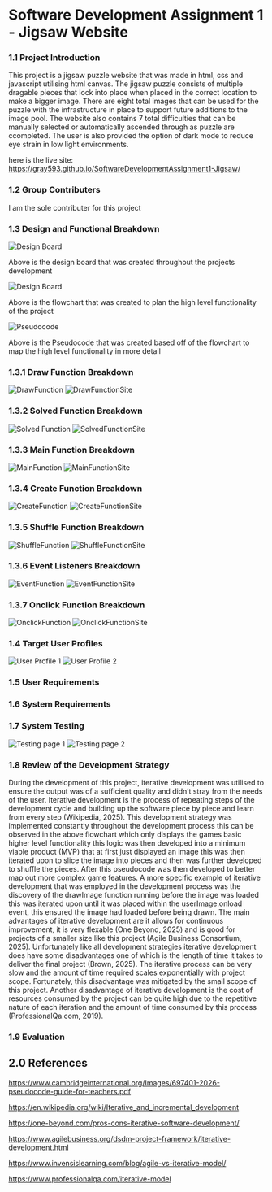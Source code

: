 # Software Development Assignment 1 - Jigsaw Website
 
### 1.1 Project Introduction
This project is a jigsaw puzzle website that was made in html, css and javascript utilising html canvas. The jigsaw puzzle consists of multiple dragable pieces that lock into place when placed in the correct location to make a bigger image. There are eight total images that can be used for the puzzle with the infrastructure in place to support future additions to the image pool. The website also contains 7 total difficulties that can be manually selected or automatically ascended through as puzzle are ccompleted. The user is also provided the option of dark mode to reduce eye strain in low light environments. 

here is the live site: https://gray593.github.io/SoftwareDevelopmentAssignment1-Jigsaw/

### 1.2 Group Contributers

I am the sole contributer for this project 

### 1.3 Design and Functional Breakdown 

![Design Board](./ReportImages/DesignBoard.png)

Above is the design board that was created throughout the projects development 

![Design Board](./ReportImages/Flowchart.png)

Above is the flowchart that was created to plan the high level functionality of the project 

![Pseudocode](./ReportImages/Pseudocode.png)

Above is the Pseudocode that was created based off of the flowchart to map the high level functionality in more detail

### 1.3.1 Draw Function Breakdown
![DrawFunction](./ReportImages/DrawFunction.png)
![DrawFunctionSite](./ReportImages/DrawFunctionSite.png)
### 1.3.2 Solved Function Breakdown
![Solved Function](./ReportImages/SolvedFunction.png)
![SolvedFunctionSite](./ReportImages/SolvedFunctionSite.png)
### 1.3.3 Main Function Breakdown 
![MainFunction](./ReportImages/MainFunction.png)
![MainFunctionSite](./ReportImages/MainFunctionSite.png)
### 1.3.4 Create Function Breakdown
![CreateFunction](./ReportImages/CreateFunction.png)
![CreateFunctionSite](./ReportImages/CreateFunctionSite.png)
### 1.3.5 Shuffle Function Breakdown 
![ShuffleFunction](./ReportImages/ShuffleFunction.png)
![ShuffleFunctionSite](./ReportImages/ShuffleFunctionSite.png)
### 1.3.6 Event Listeners Breakdown 
![EventFunction](./ReportImages/EventListeners.png)
![EventFunctionSite](./ReportImages/EventListenersSite.png)
### 1.3.7 Onclick Function Breakdown 
![OnclickFunction](./ReportImages/OnclickFunctions.png)
![OnclickFunctionSite](./ReportImages/OnclickFunctionSite.png)

### 1.4 Target User Profiles

![User Profile 1](./ReportImages/UserProfile1.png)
![User Profile 2](./ReportImages/UserProfile2.png)

### 1.5 User Requirements



### 1.6 System Requirements 

### 1.7 System Testing

![Testing page 1](./ReportImages/TestingPart1.png)
![Testing page 2](./ReportImages/TestingPart2.png)

### 1.8 Review of the Development Strategy
During the development of this project, iterative development was utilised to ensure the output was of a sufficient quality and didn’t stray from the needs of the user. Iterative development is the process of repeating steps of the development cycle and building up the software piece by piece and learn from every step (Wikipedia, 2025).
This development strategy was implemented constantly throughout the development process this can be observed in the above flowchart which only displays the games basic higher level functionality this logic was then developed into a minimum viable product (MVP) that at first just displayed an image this was then iterated upon to slice the image into pieces and then was further developed to shuffle the pieces. After this pseudocode was then developed to better map out more complex game features. A more specific example of iterative development that was employed in the development process was the discovery of the drawImage function running before the image was loaded this was iterated upon until it was placed within the userImage.onload event, this ensured the image had loaded before being drawn. The main advantages of iterative development are it allows for continuous improvement, it is very flexable (One Beyond, 2025) and is good for projects of a smaller size like this project (Agile Business Consortium, 2025). Unfortunately like all development strategies iterative development does have some disadvantages one of which is the length of time it takes to deliver the final project (Brown, 2025). The iterative process can be very slow and the amount of time required scales exponentially with project scope. Fortunately, this disadvantage was mitigated by the small scope of this project. Another disadvantage of iterative development is the cost of resources consumed by the project can be quite high due to the repetitive nature of each iteration and the amount of time consumed by this process (ProfessionalQa.com, 2019).  

### 1.9 Evaluation


## 2.0 References 
https://www.cambridgeinternational.org/Images/697401-2026-pseudocode-guide-for-teachers.pdf

https://en.wikipedia.org/wiki/Iterative_and_incremental_development

https://one-beyond.com/pros-cons-iterative-software-development/

https://www.agilebusiness.org/dsdm-project-framework/iterative-development.html

https://www.invensislearning.com/blog/agile-vs-iterative-model/

https://www.professionalqa.com/iterative-model